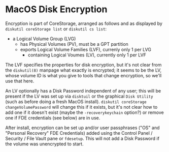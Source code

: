 MacOS Disk Encryption
=====================

Encryption is part of CoreStorage, arranged as follows and as
displayed by `diskutil coreStorage list` or `diskutil cs list`:

  * a Logical Volume Group (LVG)
    * has Physical Volumes (PV), must be a GPT partition
    * exports Logical Volume Families (LVF), currenly only 1 per LVG
      * containing Logical Voumes (LV), currently only 1 per LVF

The LVF specifies the properties for disk encryption, but it's not
clear from the `diskutil(8)` manpage what exactly is encrypted; it
seems to be the LV, whose volume ID is what you give to tools that
change encryption, so we'll use that here.

An LV optionally has a Disk Password independent of any user; this
will be present if the LV was set up via `disktuil` or the graphical
`Disk Utility` (such as before doing a fresh MacOS install). `diskutil
coreStorage changeVolumePassword` will change this if it exists, but
it's not clear how to add one if it doesn't exist (maybe the
`-recoverykeychain` option?) or remove one if FDE credentials (see
below) are in use.

After install, encryption can be set up and/or user passphrases ("OS"
and "Personal Recovery" FDE Credentials) added using the Control Panel
/ Security / File Vault pane or `fdesetup`. This will not add a Disk
Password if the volume was unencrypted to start.


